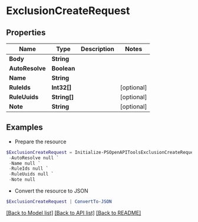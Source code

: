 # ExclusionCreateRequest
## Properties

Name | Type | Description | Notes
------------ | ------------- | ------------- | -------------
**Body** | **String** |  | 
**AutoResolve** | **Boolean** |  | 
**Name** | **String** |  | 
**RuleIds** | **Int32[]** |  | [optional] 
**RuleUuids** | **String[]** |  | [optional] 
**Note** | **String** |  | [optional] 

## Examples

- Prepare the resource
```powershell
$ExclusionCreateRequest = Initialize-PSOpenAPIToolsExclusionCreateRequest  -Body null `
 -AutoResolve null `
 -Name null `
 -RuleIds null `
 -RuleUuids null `
 -Note null
```

- Convert the resource to JSON
```powershell
$ExclusionCreateRequest | ConvertTo-JSON
```

[[Back to Model list]](../README.md#documentation-for-models) [[Back to API list]](../README.md#documentation-for-api-endpoints) [[Back to README]](../README.md)

